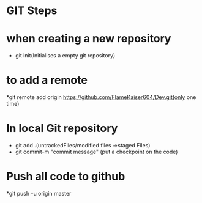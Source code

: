 # GIT Steps

# when creating a new repository
* git init(Initialises a empty git repository)

# to add a remote
*git remote add origin https://github.com/FlameKaiser604/Dev.git(only one time)

# In local Git repository
* git add .(untrackedFiles/modified files =>staged Files)
* git commit-m "commit message" (put a checkpoint on the code)

# Push all code to github
*git push -u origin master